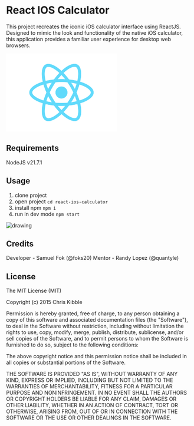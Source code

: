 

# React IOS Calculator

This project recreates the iconic iOS calculator interface using ReactJS. Designed to mimic the look and functionality of the native iOS calculator, this application provides a familiar user experience for desktop web browsers. 

<img src="./src/logo.svg" alt="demo" width="300"/>

## Requirements

NodeJS v21.7.1

## Usage

1. clone project   
2. open project `cd react-ios-calculator`
3. install npm `npm i`
4. run in dev mode `npm start`

<img src="./frontend/src/readme-0.png" alt="drawing" width="780"/>


## Credits
 
Developer - Samuel Fok (@foks20)
Mentor - Randy Lopez (@quantyle)
 
## License
 
The MIT License (MIT)

Copyright (c) 2015 Chris Kibble

Permission is hereby granted, free of charge, to any person obtaining a copy of this software and associated documentation files (the "Software"), to deal in the Software without restriction, including without limitation the rights to use, copy, modify, merge, publish, distribute, sublicense, and/or sell copies of the Software, and to permit persons to whom the Software is furnished to do so, subject to the following conditions:

The above copyright notice and this permission notice shall be included in all copies or substantial portions of the Software.

THE SOFTWARE IS PROVIDED "AS IS", WITHOUT WARRANTY OF ANY KIND, EXPRESS OR IMPLIED, INCLUDING BUT NOT LIMITED TO THE WARRANTIES OF MERCHANTABILITY, FITNESS FOR A PARTICULAR PURPOSE AND NONINFRINGEMENT. IN NO EVENT SHALL THE AUTHORS OR COPYRIGHT HOLDERS BE LIABLE FOR ANY CLAIM, DAMAGES OR OTHER LIABILITY, WHETHER IN AN ACTION OF CONTRACT, TORT OR OTHERWISE, ARISING FROM, OUT OF OR IN CONNECTION WITH THE SOFTWARE OR THE USE OR OTHER DEALINGS IN THE SOFTWARE.
